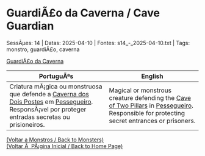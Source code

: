 ﻿
# GuardiÃ£o da Caverna / Cave Guardian

SessÃµes: 14 | Datas: 2025-04-10 | Fontes: s14_-_2025-04-10.txt | Tags: monstro, guardiÃ£o, caverna

[GuardiÃ£o da Caverna](guardian_da_caverna.png)

| PortuguÃªs | English |
|-----------|---------|
| Criatura mÃ¡gica ou monstruosa que defende a [Caverna dos Dois Postes](caverna_dos_dois_postes.md) em [Pessegueiro](vila_de_pessegueiro.md). ResponsÃ¡vel por proteger entradas secretas ou prisioneiros. | Magical or monstrous creature defending the [Cave of Two Pillars](caverna_dos_dois_postes.md) in [Pessegueiro](vila_de_pessegueiro.md). Responsible for protecting secret entrances or prisoners. |

[(Voltar a Monstros / Back to Monsters)](monstros.md)  
[(Voltar Ã  PÃ¡gina Inicial / Back to Home Page)](../../home.md)


























